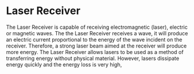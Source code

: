 # Laser Receiver
The Laser Receiver is capable of receiving electromagnetic (laser), electric or magnetic waves. The the Laser Receiver receives a wave, it will produce an electric current proportional to the energy of the wave incident on the receiver. Therefore, a strong laser beam aimed at the receiver will produce more energy.
The Laser Receiver allows lasers to be used as a method of transferring energy without physical material. However, lasers dissipate energy quickly and the energy loss is very high,

